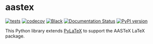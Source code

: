 # aastex

[![tests](https://github.com/sun-data/aastex/actions/workflows/tests.yml/badge.svg)](https://github.com/sun-data/aastex/actions/workflows/tests.yml)
[![codecov](https://codecov.io/gh/sun-data/aastex/graph/badge.svg?token=c9VYZtRAO8)](https://codecov.io/gh/sun-data/aastex)
[![Black](https://github.com/sun-data/aastex/actions/workflows/black.yml/badge.svg)](https://github.com/sun-data/aastex/actions/workflows/black.yml)
[![Documentation Status](https://readthedocs.org/projects/aastex/badge/?version=latest)](https://aastex.readthedocs.io/en/latest/?badge=latest)
[![PyPI version](https://badge.fury.io/py/aastex.svg)](https://badge.fury.io/py/aastex)

This Python library extends [PyLaTeX](https://github.com/JelteF/PyLaTeX) to support the
AASTeX LaTeX package.
